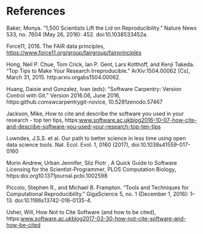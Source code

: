# References

Baker, Monya. “1,500 Scientists Lift the Lid on Reproducibility.” Nature News 533, no. 7604 (May 26, 2016): 452. doi:10.1038533452a.

Force11, 2016. The FAIR data principles, https://www.force11.org/group/fairgroup/fairprinciples

Hong, Neil P. Chue, Tom Crick, Ian P. Gent, Lars Kotthoff, and Kenji Takeda. “Top Tips to Make Your Research Irreproducible.” ArXiv:1504.00062 [Cs], March 31, 2015. http:arxiv.orgabs1504.00062.

Huang, Daisie and Gonzalez, Ivan (eds): "Software Carpentry: Version Control with Git." Version 2016.06, June 2016, https:github.comswcarpentrygit-novice, 10.5281zenodo.57467 

Jackson, Mike, How to cite and describe the software you used in your research - top ten tips, https:www.software.ac.ukblog2016-10-07-how-cite-and-describe-software-you-used-your-research-top-ten-tips

Lowndes, J.S.S. et al. Our path to better science in less time using open data science tools. Nat. Ecol. Evol. 1, 0160 (2017), doi:10.1038s41559-017-0160

Morin Andrew, Urban Jennifer, Sliz Piotr , A Quick Guide to Software Licensing for the Scientist-Programmer, PLOS Computation Biology, https:doi.org10.1371journal.pcbi.1002598

Piccolo, Stephen R., and Michael B. Frampton. “Tools and Techniques for Computational Reproducibility.” GigaScience 5, no. 1 (December 1, 2016): 1–13. doi:10.1186s13742-016-0135-4.

Usher, Will, How Not to Cite Software (and how to be cited), https:www.software.ac.ukblog2017-03-30-how-not-cite-software-and-how-be-cited
